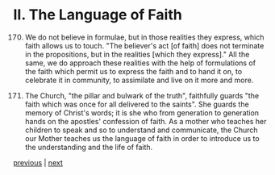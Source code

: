 # II. The Language of Faith

170. We do not believe in formulae, but in those realities they express, which faith allows us to touch. "The believer's act [of faith] does not terminate in the propositions, but in the realities [which they express]." All the same, we do approach these realities with the help of formulations of the faith which permit us to express the faith and to hand it on, to celebrate it in community, to assimilate and live on it more and more.

171. The Church, "the pillar and bulwark of the truth", faithfully guards "the faith which was once for all delivered to the saints". She guards the memory of Christ's words; it is she who from generation to generation hands on the apostles' confession of faith. As a mother who teaches her children to speak and so to understand and communicate, the Church our Mother teaches us the language of faith in order to introduce us to the understanding and the life of faith.

[previous](https://github.com/Tenari/non-fiction/blob/master/catechism/__PZ.md) | [next](https://github.com/Tenari/non-fiction/blob/master/catechism/__P11.md)